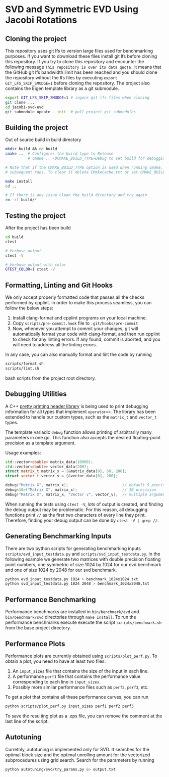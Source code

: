 # SVD and Symmetric EVD Using Jacobi Rotations

## Cloning the project

This repository uses git lfs to version large files used for benchmarking purposes.
If you want to download these files install git lfs before cloning this repository.
If you try to clone this repository and encounter the following message
`This repository is over its data quota.` it means that the GitHub git lfs bandwidth
limit has been reached and you should clone the repository without the lfs files by
executing `export GIT_LFS_SKIP_SMUDGE=1` before cloning the repository.
The project also contains the Eigen template library as a git submodule.

```bash
export GIT_LFS_SKIP_SMUDGE=1 # ingore git lfs files when cloning
git clone ...
cd jacobi-svd-evd
git submodule update --init  # pull project git submodules
```

## Building the project

Out of source build in build directory

```bash
mkdir build && cd build
cmake ..  # Configures the build type to Release
          # cmake .. -DCMAKE_BUILD_TYPE=Debug to set build for debugging

# Note that if the CMAKE_BUILD_TYPE option is used when running cmake, its value is cached for
# subsequent runs. To clear it delete CMakeCache.txt or set CMAKE_BUILD_TYPE to the wanted value.

make install
cd ..

# If there is any issue clean the build directory and try again
rm -rf build/*
```

## Testing the project

After the project has been build

```bash
cd build
ctest

# Verbose output
ctest -V

# Verbose output with color
GTEST_COLOR=1 ctest -V
```

## Formatting, Linting and Git Hooks
We only accept properly formatted code that passes all the checks performed by cpplint. In order to make this process
seamless, you can follow the below steps:

1. Install clang-format and cpplint programs on your local machine.
2. Copy `scripts/pre-commit.hook` file to `.git/hooks/pre-commit`
3. Now, whenever you attempt to commit your changes, git will automatically format your code with clang-format, and
then run cpplint to check for any linting errors. If any found, commit is aborted, and you will need to address all the
linting errors.

In any case, you can also manually format and lint the code by running
```bash
scripts/format.sh
scripts/lint.sh
```
bash scripts from the project root directory.

## Debugging Utilities

A C++ [pretty printing header library](https://github.com/louisdx/cxx-prettyprint)
is being used to print debugging information for all types that implement `operator<<`.
The library has been extended to handle our custom types, such as the `matrix_t` and
`vector_t` types.

The template variadic `debug` function allows printing of arbitrarily many parameters in one go.
This function also accepts the desired floating-point precision as a template argument.

Usage examples:

```C++
std::vector<double> matrix_data(10000);
std::vector<double> vector_data(200);
struct matrix_t matrix_x = {&matrix_data[0], 50, 200};
struct vector_t vector_v = {&vector_data[0], 200};

debug("Matrix X", matrix_x);                        // default 5 precision
debug<10>("Matrix X", matrix_x);                    // 10 precision
debug("Matrix X", matrix_x, "Vector v", vector_v);  // multiple arguments
```

When running the tests using `ctest -V`, lots of output is created, and finding the debug
output may be problematic. For this reason, all debugging functions print `//` as the first
two characters of every line they print. Therefore, finding your debug output can be done by
`ctest -V | grep //`.

## Generating Benchmarking Inputs
There are two python scripts for generating benchmarking inputs `scripts/evd_input_testdata.py` and
`scripts/svd_input_testdata.py`. In the following example we generate two matrices with double
precision floating point numbers, one symmetric of size 1024 by 1024 for our evd benchmark and one
of size 1024 by 2048 for our svd benchmark.

```bash
python evd_input_testdata.py 1024 > benchmark_1024x1024.txt
python svd_input_testdata.py 1024 2048 > benchmark_1024x2048.txt
```

## Performance Benchmarking
Performance benchmarks are installed in `bin/benchmark/evd` and `bin/benchmark/svd` directories through `make install`.
To run the performance benchmarks execute execute the script `scripts/benchmark.sh` from the base project directory.

## Performance Plots
Performance plots are currently obtained using `scripts/plot_perf.py`.
To obtain a plot, you need to have at least two files:

1. An `input_sizes` file that contains the size of the input in each line.
2. A performance `perf1` file that contains the performance value corresponding to each line in `input_sizes`.
3. Possibly more similar performance files such as `perf2`, `perf3`, etc.

To get a plot that contains all these performance curves, you can run

```bash
python scripts/plot_perf.py input_sizes perf1 perf2 perf3
```

To save the resulting plot as a .eps file, you can remove the comment at the last line of the script.

## Autotuning
Curretnly, autotuning is implemented only for SVD. It searches for the optimal block size and the optimal unrolling
amount for the vectorized subprocedures using grid search. Search for the parameters by running

```bash
python autotuning/svd/try_params.py &> output.txt
```
